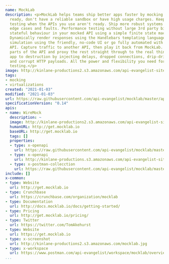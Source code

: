 ```yaml
---
name: MockLab
description: <p>MockLab helps teams ship better apps faster by mocking APIs that aren't
  ready, don't have a reliable sandbox or have high usage charges. Keep building and
  testing when the APIs you use aren't ready. Ship more robust systems by simulating
  edge cases and faults. Performance testing without large 3rd party bills. Simulate
  stateful behaviour in your mocked API using a simple finite state machine model.
  Dynamically render responses using the Handlebars templating language. Craft your
  simulation using the friendly, no-code UI or go fully automated with the 100% WireMock-compatible
  API. Capture traffic to another API, then play it back from MockLab. Mock the unfinished
  parts of the API and proxy the rest straight through to the real thing. Test your
  app to destruction by injecting delays, dropped connections, drip-drip responses
  and corrupt HTTP payloads. All the power and flexibility you need for pain-free
  testing.</p>
image: http://kinlane-productions2.s3.amazonaws.com/api-evangelist-site/company/logos/Mocklab_Logo_4x.png
tags:
- mocking
- virtualizations
created: "2021-01-03"
modified: "2021-01-03"
url: https://raw.githubusercontent.com/api-evangelist/mocklab/master/apis.json
specificationVersion: "0.14"
apis:
- name: WireMock
  description: ~
  image: http://kinlane-productions2.s3.amazonaws.com/api-evangelist-site/company/logos/Mocklab_Logo_4x.png
  humanURL: http://get.mocklab.io
  baseURL: http://get.mocklab.io
  tags: []
  properties:
  - type: x-openapi
    url: https://raw.githubusercontent.com/api-evangelist/mocklab/master/wiremock-openapi.json
  - type: x-openapi
    url: http://kinlane-productions.s3.amazonaws.com/api-evangelist-site/company/openapis/wiremock.json
  - type: x-postman-collecction
    url: https://raw.githubusercontent.com/api-evangelist/mocklab/master/wiremock-postman-collection.json
include: []
x-common:
- type: Website
  url: http://get.mocklab.io
- type: Crunchbase
  url: https://crunchbase.com/organization/mocklab
- type: Documentation
  url: http://docs.mocklab.io/docs/getting-started/
- type: Pricing
  url: http://get.mocklab.io/pricing/
- type: Twitter
  url: https://twitter.com/TomAkehurst
- type: Website
  url: https://get.mocklab.io
- type: x-screenshot
  url: http://kinlane-productions2.s3.amazonaws.com/mocklab.jpg
- type: x-workspace
  url: https://www.postman.com/api-evangelist/workspace/mocklab/overview
...
```

